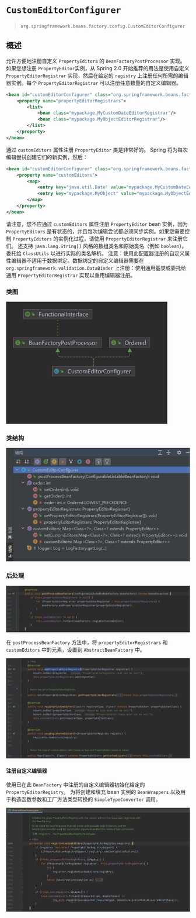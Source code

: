 # `CustomEditorConfigurer`

> `org.springframework.beans.factory.config.CustomEditorConfigurer`

## 概述

允许方便地注册自定义 `PropertyEditor`s 的 `BeanFactoryPostProcessor` 实现。
如果您想注册 `PropertyEditor`实例，从 Spring 2.0 开始推荐的用法是使用自定义 `PropertyEditorRegistrar` 实现，然后在给定的 `registry` 上注册任何所需的编辑器实例。每个 `PropertyEditorRegistrar` 可以注册任意数量的自定义编辑器。

``` xml
<bean id="customEditorConfigurer" class="org.springframework.beans.factory.config.CustomEditorConfigurer">
    <property name="propertyEditorRegistrars">
        <list>
            <bean class="mypackage.MyCustomDateEditorRegistrar"/>
            <bean class="mypackage.MyObjectEditorRegistrar"/>
        </list>
    </property>
</bean>
```

通过 `customEditors` 属性注册 `PropertyEditor` 类是非常好的。 Spring 将为每次编辑尝试创建它们的新实例，然后：

``` xml
<bean id="customEditorConfigurer" class="org.springframework.beans.factory.config.CustomEditorConfigurer">
    <property name="customEditors">
        <map>
            <entry key="java.util.Date" value="mypackage.MyCustomDateEditor"/>
            <entry key="mypackage.MyObject" value="mypackage.MyObjectEditor"/>
        </map>
    </property>
</bean>
```

请注意，您不应通过 `customEditors` 属性注册 `PropertyEditor` bean 实例，因为 `PropertyEditors` 是有状态的，并且每次编辑尝试都必须同步实例。如果您需要控制 `PropertyEditors` 的实例化过程，请使用 `PropertyEditorRegistrar` 来注册它们。
还支持 `java.lang.String[]` 风格的数组类名和原始类名（例如 `boolean`）。委托给 `ClassUtils` 以进行实际的类名解析。
注意：使用此配置器注册的自定义属性编辑器不适用于数据绑定。数据绑定的自定义编辑器需要在 `org.springframework.validation.DataBinder` 上注册：使用通用基类或委托给通用 `PropertyEditorRegistrar` 实现以重用编辑器注册。

### 类图

<img src="images\CustomEditorConfigurer-类图.png" alt="CustomEditorConfigurer-类图" style="zoom:50%;" />

### 类结构

![CustomEditorConfigurer-结构](images\CustomEditorConfigurer-结构.png)

### 后处理

![CustomEditorConfigurer-postProcessBeanFactory](images\CustomEditorConfigurer-postProcessBeanFactory.png)

在 `postProcessBeanFactory` 方法中，将 `propertyEditorRegistrars` 和 ` customEditors` 中的元素，设置到 `AbstractBeanFactory` 中。

![beans.factory.support.AbstractBeanFactory-editors](images\beans.factory.support.AbstractBeanFactory-editors.png)

#### 注册自定义编辑器

使用已在此 `BeanFactory` 中注册的自定义编辑器初始化给定的 `PropertyEditorRegistry`。
为将创建和填充 bean 实例的 `BeanWrappers` 以及用于构造函数参数和工厂方法类型转换的 `SimpleTypeConverter` 调用。

![beans.factory.support.AbstractBeanFactory-registerCustomEditors](images\beans.factory.support.AbstractBeanFactory-registerCustomEditors.png)